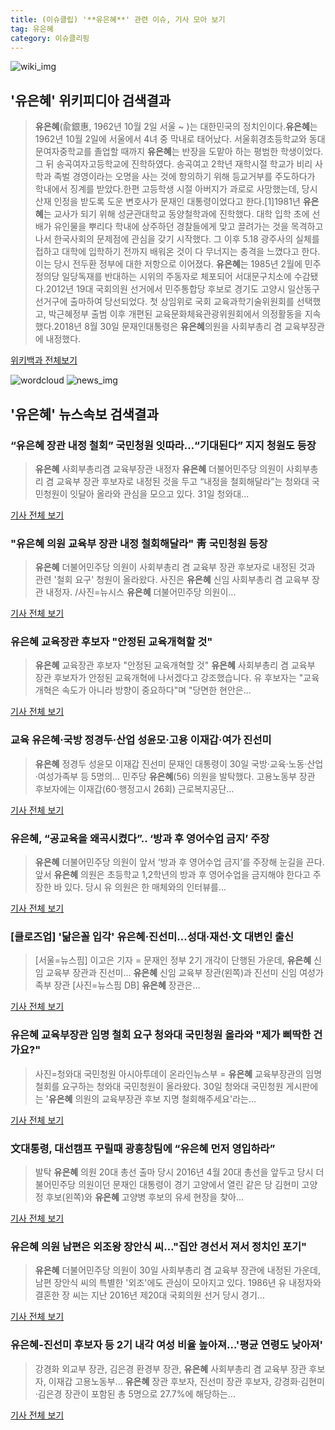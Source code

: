 ```yaml
---
title: (이슈클립) '**유은혜**' 관련 이슈, 기사 모아 보기
tag: 유은혜
category: 이슈클리핑
---
```

![wiki_img](https://user-images.githubusercontent.com/42597476/44503234-41136a80-a6d0-11e8-9071-6fc6418eafe4.png)
## **'**유은혜**'** 위키피디아 검색결과
>**유은혜**(兪銀惠, 1962년 10월 2일 서울 ~ )는 대한민국의 정치인이다.**유은혜**는 1962년 10월 2일에 서울에서 4녀 중 막내로 태어났다. 서울휘경초등학교와 동대문여자중학교를 졸업할 때까지 **유은혜**는 반장을 도맡아 하는 평범한 학생이었다. 그 뒤 송곡여자고등학교에 진학하였다. 송곡여고 2학년 재학시절 학교가 비리 사학과 족벌 경영이라는 오명을 사는 것에 항의하기 위해 등교거부를 주도하다가 학내에서 징계를 받았다.한편 고등학생 시절 아버지가 과로로 사망했는데, 당시 산재 인정을 받도록 도운 변호사가 문재인 대통령이었다고 한다.[1]1981년 **유은혜**는 교사가 되기 위해 성균관대학교 동양철학과에 진학했다. 대학 입학 초에 선배가 유인물을 뿌리다 학내에 상주하던 경찰들에게 맞고 끌려가는 것을 목격하고 나서 한국사회의 문제점에 관심을 갖기 시작했다. 그 이후 5.18 광주사의 실체를 접하고 대학에 입학하기 전까지 배워온 것이 다 무너지는 충격을 느꼈다고 한다. 이는 당시 전두환 정부에 대한 저항으로 이어졌다. **유은혜**는 1985년 2월에 민주정의당 일당독재를 반대하는 시위의 주동자로 체포되어 서대문구치소에 수감됐다.2012년 19대 국회의원 선거에서 민주통합당 후보로 경기도 고양시 일산동구 선거구에 출마하여 당선되었다. 첫 상임위로 국회 교육과학기술위원회를 선택했고, 박근혜정부 출범 이후 개편된 교육문화체육관광위원회에서 의정활동을 지속했다.2018년 8월 30일 문재인대통령은 **유은혜**의원을 사회부총리 겸 교육부장관에 내정했다.

<a href="https://ko.wikipedia.org/wiki/유은혜" target="_blank">위키백과 전체보기</a>

![wordcloud](https://s3.ap-northeast-2.amazonaws.com/lyrics101-wordcloud/2018-08-31-1535669278.png)
![news_img](https://user-images.githubusercontent.com/42597476/44507050-1206f400-a6e4-11e8-8d98-7ffbfebb353f.png)
## **'**유은혜**'** 뉴스속보 검색결과
### “**유은혜** 장관 내정 철회” 국민청원 잇따라…“기대된다” 지지 청원도 등장

>**유은혜** 사회부총리겸 교육부장관 내정자 **유은혜** 더불어민주당 의원이 사회부총리 겸 교육부 장관 후보자로 내정된 것을 두고 “내정을 철회해달라”는 청와대 국민청원이 잇달아 올라와 관심을 모으고 있다. 31일 청와대...

<a href="http://news.kmib.co.kr/article/view.asp?arcid=0012645767&code=61111211&cp=nv" target="_blank">기사 전체 보기</a>

### "**유은혜** 의원 교육부 장관 내정 철회해달라" 靑 국민청원 등장

>**유은혜** 더불어민주당 의원이 사회부총리 겸 교육부 장관 후보자로 내정된 것과 관련 '철회 요구' 청원이 올라왔다. 사진은 **유은혜** 신임 사회부총리 겸 교육부 장관 내정자. /사진=뉴시스 **유은혜** 더불어민주당 의원이...

<a href="http://moneys.mt.co.kr/news/mwView.php?no=2018083107328031045" target="_blank">기사 전체 보기</a>

### **유은혜** 교육장관 후보자 "안정된 교육개혁할 것"

>**유은혜** 교육장관 후보자 "안정된 교육개혁할 것" **유은혜** 사회부총리 겸 교육부 장관 후보자가 안정된 교육개혁에 나서겠다고 강조했습니다. 유 후보자는 "교육개혁은 속도가 아니라 방향이 중요하다"며 "당면한 현안은...

<a href="http://www.yonhapnewstv.co.kr/MYH20180831001400038/?did=1825m" target="_blank">기사 전체 보기</a>

### 교육 **유은혜**·국방 정경두·산업 성윤모·고용 이재갑·여가 진선미

>**유은혜** 정경두 성윤모 이재갑 진선미 문재인 대통령이 30일 국방·교육·노동·산업·여성가족부 등 5명의... 민주당 **유은혜**(56) 의원을 발탁했다. 고용노동부 장관 후보자에는 이재갑(60·행정고시 26회) 근로복지공단...

<a href="http://www.kwangju.co.kr/read.php3?aid=1535641200640298004" target="_blank">기사 전체 보기</a>

### **유은혜**, “공교육을 왜곡시켰다”.. ‘방과 후 영어수업 금지’ 주장

>**유은혜** 더불어민주당 의원이 앞서 ‘방과 후 영어수업 금지’를 주장해 눈길을 끈다. 앞서 **유은혜** 의원은 초등학교 1,2학년의 방과 후 영어수업을 금지해야 한다고 주장한 바 있다. 당시 유 의원은 한 매체와의 인터뷰를...

<a href="http://www.kookje.co.kr/news2011/asp/newsbody.asp?code=0300&key=20180831.99099014517" target="_blank">기사 전체 보기</a>

### [클로즈업] '닮은꼴 입각' **유은혜**·진선미...성대·재선·文 대변인 출신

>[서울=뉴스핌] 이고은 기자 = 문재인 정부 2기 개각이 단행된 가운데, **유은혜** 신임 교육부 장관과 진선미... **유은혜** 신임 교육부 장관(왼쪽)과 진선미 신임 여성가족부 장관 [사진=뉴스핌 DB] **유은혜** 장관은...

<a href="http://www.newspim.com/news/view/20180830000488" target="_blank">기사 전체 보기</a>

### **유은혜** 교육부장관 임명 철회 요구 청와대 국민청원 올라와 "제가 삐딱한 건가요?"

>사진=청와대 국민청원 아시아투데이 온라인뉴스부 = **유은혜** 교육부장관의 임명 철회를 요구하는 청와대 국민청원이 올라왔다. 30일 청와대 국민청원 게시판에는 '**유은혜** 의원의 교육부장관 후보 지명 철회해주세요'라는...

<a href="http://www.asiatoday.co.kr/view.php?key=20180831000644082" target="_blank">기사 전체 보기</a>

### 文대통령, 대선캠프 꾸릴때 광흥창팀에 “**유은혜** 먼저 영입하라”

>발탁 **유은혜** 의원 20대 총선 출마 당시 2016년 4월 20대 총선을 앞두고 당시 더불어민주당 의원이던 문재인 대통령이 경기 고양에서 열린 같은 당 김현미 고양정 후보(왼쪽)와 **유은혜** 고양병 후보의 유세 현장을 찾아...

<a href="http://news.donga.com/3/all/20180831/91762497/1" target="_blank">기사 전체 보기</a>

### **유은혜** 의원 남편은 외조왕 장안식 씨…"집안 경선서 져서 정치인 포기"

>**유은혜** 더불어민주당 의원이 30일 사회부총리 겸 교육부 장관에 내정된 가운데, 남편 장안식 씨의 특별한 '외조'에도 관심이 모아지고 있다. 1986년 유 내정자와 결혼한 장 씨는 지난 2016년 제20대 국회의원 선거 당시 경기...

<a href="http://news20.busan.com/controller/newsController.jsp?newsId=20180831000018" target="_blank">기사 전체 보기</a>

### **유은혜**-진선미 후보자 등 2기 내각 여성 비율 높아져…'평균 연령도 낮아져'

>강경화 외교부 장관, 김은경 환경부 장관, **유은혜** 사회부총리 겸 교육부 장관 후보자, 이재갑 고용노동부... **유은혜** 장관 후보자, 진선미 장관 후보자, 강경화·김현미·김은경 장관이 포함된 총 5명으로 27.7%에 해당하는...

<a href="http://www.topstarnews.net/news/articleView.html?idxno=474193" target="_blank">기사 전체 보기</a>


